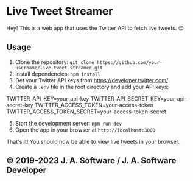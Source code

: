 # Live Tweet Streamer

Hey! This is a web app that uses the Twitter API to fetch live tweets. 😊

## Usage

1. Clone the repository: `git clone https://github.com/your-username/live-tweet-streamer.git`
2. Install dependencies: `npm install`
3. Get your Twitter API keys from https://developer.twitter.com/
4. Create a `.env` file in the root directory and add your API keys:

TWITTER_API_KEY=your-api-key
TWITTER_API_SECRET_KEY=your-api-secret-key
TWITTER_ACCESS_TOKEN=your-access-token
TWITTER_ACCESS_TOKEN_SECRET=your-access-token-secret

5. Start the development server: `npm run dev`
6. Open the app in your browser at `http://localhost:3000`

That's it! You should now be able to view live tweets in your browser.

## © 2019-2023 J. A. Software / J. A. Software Developer
